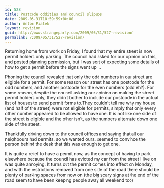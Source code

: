 ```yaml
---
id: 528
title: Postcode oddities and council slipups
date: 2009-05-31T18:59:59+00:00
author: Anton Piatek
layout: revision
guid: http://www.strangeparty.com/2009/05/31/527-revision/
permalink: /2009/05/31/527-revision/
---
```

Returning home from work on Friday, I found that my entire street is now permit holders only parking. The council had asked for our opinion on this, and posted planning permission, but I was sort of expecting some details of how to get a permit before the signs went up &#8230;

Phoning the council revealed that only the odd numbers in our street are eligible for a permit. For some reason our street has one postcode for the odd numbers, and another postcode for the even numbers (odd eh?). For some reason, despite the council asking our opinion on making the street permit holders only, they didn&#8217;t bother to include our postcode in the actual list of houses to send permit forms to.They couldn&#8217;t tell me why my house (and half of the street) were not eligible for permits, simply that only every other number appeared to be allowed to have one. It is not like one side of the street is eligible and the other isn&#8217;t, as the numbers alternate down one side of the street.

Thankfully driving down to the council offices and saying that all our neighbours had permits, so we wanted ours, seemed to convince the person behind the desk that this was enough to get one.

It is quite a relief to have a permit now, as the concept of having to park elsewhere because the council has evicted my car from the street I live on was quite annoying. It turns out the permit comes into effect on Monday, and with the restrictions removed from one side of the road there should be plenty of parking spaces from now on (the big scary signs at the end of the road seem to have been keeping people away all weekend too)